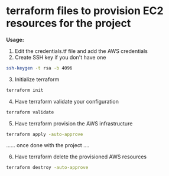# terraform files to provision EC2 resources for the project

**Usage:**

1. Edit the credentials.tf file and add the AWS credentials
2. Create SSH key if you don't have one
```sh
ssh-keygen -t rsa -b 4096
```
3. Initialize terraform
```sh
terraform init
```
4. Have terraform validate your configuration
```sh
terraform validate
```
5. Have terraform provision the AWS infrastructure
```sh
terraform apply -auto-approve
```
...... once done with the project ....

6. Have terraform delete the provisioned AWS resources
```sh
terraform destroy -auto-approve
```
